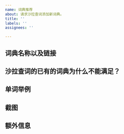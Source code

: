 ```yaml
---
name: 词典推荐
about: 请求沙拉查词添加新词典。
title: ''
labels: ''
assignees: ''

---
```


<!--
- 使用说明： https://saladict.crimx.com/manual.html
- 常见问题以及答复： https://saladict.crimx.com/q&a.html
- 在 issues 页面搜索你的问题，很可能已被解决。

目前沙拉查词已经支持了大量主流词典，推荐前请请在沙拉查词设置中查看是否已经支持。

每维护多一个词典都需要不少工作量，故功能雷同的词典不会轻易考虑添加，请完整填写下方模板并提供充分的推荐理由！
-->

<!-- 这是隐藏的信息 -->
<!-- 👆这样括起来的信息将被隐藏，填写时注意不要写在里面。 -->

<!-- 请在下方 ## 开头行之间的空白处填写，点击编辑器上方的 preview 预览效果 -->

## 词典名称以及链接



## 沙拉查词的已有的词典为什么不能满足？
<!-- 推荐词典有什么特殊功能是当前词典无法满足的 -->



## 单词举例
<!--
列出几个当前词典无法找到释义的单词，或者能体现推荐词典特性的单词

- 单词1，在已有词典下无法找到 xxxx 的用法。
- 单词2，推荐词典可以显示 xxxx 功能。
-->



## 截图
<!-- 需要情况下，可借助截图描述问题 -->



## 额外信息
<!-- 更多有助于理解问题的描述和资料 -->


